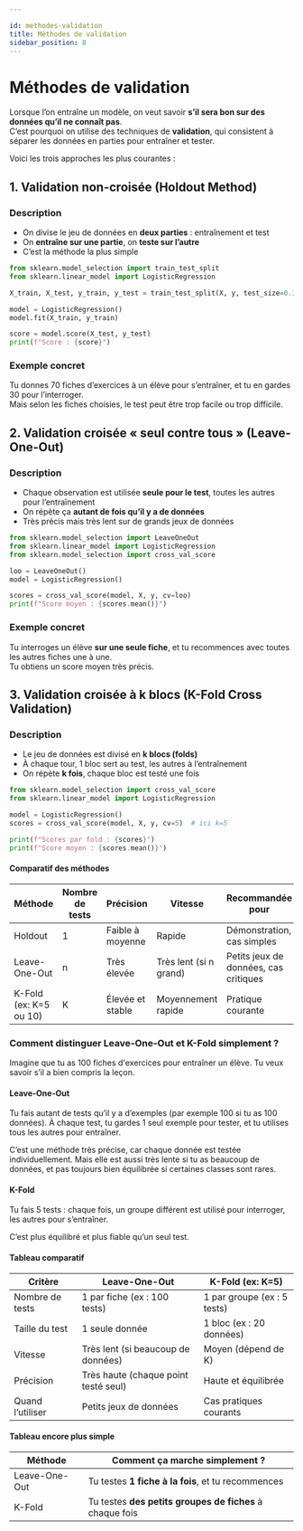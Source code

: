 ```yaml
---

id: methodes-validation
title: Méthodes de validation
sidebar_position: 8
---
```


# Méthodes de validation

Lorsque l’on entraîne un modèle, on veut savoir **s’il sera bon sur des données qu’il ne connaît pas**.  
C’est pourquoi on utilise des techniques de **validation**, qui consistent à séparer les données en parties pour entraîner et tester.

Voici les trois approches les plus courantes :


## 1. Validation non-croisée (Holdout Method)

### Description

- On divise le jeu de données en **deux parties** : entraînement et test
- On **entraîne sur une partie**, on **teste sur l’autre**
- C’est la méthode la plus simple

```python
from sklearn.model_selection import train_test_split
from sklearn.linear_model import LogisticRegression

X_train, X_test, y_train, y_test = train_test_split(X, y, test_size=0.3)

model = LogisticRegression()
model.fit(X_train, y_train)

score = model.score(X_test, y_test)
print(f"Score : {score}")
```

### Exemple concret

Tu donnes 70 fiches d’exercices à un élève pour s’entraîner, et tu en gardes 30 pour l’interroger.  
Mais selon les fiches choisies, le test peut être trop facile ou trop difficile.


## 2. Validation croisée « seul contre tous » (Leave-One-Out)

### Description

- Chaque observation est utilisée **seule pour le test**, toutes les autres pour l’entraînement
- On répète ça **autant de fois qu’il y a de données**
- Très précis mais très lent sur de grands jeux de données

```python
from sklearn.model_selection import LeaveOneOut
from sklearn.linear_model import LogisticRegression
from sklearn.model_selection import cross_val_score

loo = LeaveOneOut()
model = LogisticRegression()

scores = cross_val_score(model, X, y, cv=loo)
print(f"Score moyen : {scores.mean()}")
```

### Exemple concret

Tu interroges un élève **sur une seule fiche**, et tu recommences avec toutes les autres fiches une à une.  
Tu obtiens un score moyen très précis.


## 3. Validation croisée à k blocs (K-Fold Cross Validation)

### Description

- Le jeu de données est divisé en **k blocs (folds)**
- À chaque tour, 1 bloc sert au test, les autres à l’entraînement
- On répète **k fois**, chaque bloc est testé une fois

```python
from sklearn.model_selection import cross_val_score
from sklearn.linear_model import LogisticRegression

model = LogisticRegression()
scores = cross_val_score(model, X, y, cv=5)  # ici k=5

print(f"Scores par fold : {scores}")
print(f"Score moyen : {scores.mean()}")
```

#### Comparatif des méthodes

| Méthode                  | Nombre de tests | Précision         | Vitesse               | Recommandée pour                     |
|--------------------------|-----------------|-------------------|------------------------|--------------------------------------|
| Holdout                  | 1               | Faible à moyenne  | Rapide                | Démonstration, cas simples           |
| Leave-One-Out            | n               | Très élevée       | Très lent (si n grand)| Petits jeux de données, cas critiques |
| K-Fold (ex: K=5 ou 10)   | K               | Élevée et stable  | Moyennement rapide     | Pratique courante                    |


### Comment distinguer Leave-One-Out et K-Fold simplement ?

Imagine que tu as 100 fiches d'exercices pour entraîner un élève. Tu veux savoir s’il a bien compris la leçon.

#### Leave-One-Out

Tu fais autant de tests qu’il y a d’exemples (par exemple 100 si tu as 100 données).
À chaque test, tu gardes 1 seul exemple pour tester, et tu utilises tous les autres pour entraîner.

C’est une méthode très précise, car chaque donnée est testée individuellement.
Mais elle est aussi très lente si tu as beaucoup de données, et pas toujours bien équilibrée si certaines classes sont rares.

#### K-Fold 

Tu fais 5 tests : chaque fois, un groupe différent est utilisé pour interroger, les autres pour s’entraîner.

C’est plus équilibré et plus fiable qu’un seul test.

#### Tableau comparatif

| Critère          | Leave-One-Out                        | K-Fold (ex: K=5)            |
| ---------------- | ------------------------------------ | --------------------------- |
| Nombre de tests  | 1 par fiche (ex : 100 tests)         | 1 par groupe (ex : 5 tests) |
| Taille du test   | 1 seule donnée                       | 1 bloc (ex : 20 données)    |
| Vitesse          | Très lent (si beaucoup de données)   | Moyen (dépend de K)         |
| Précision        | Très haute (chaque point testé seul) | Haute et équilibrée         |
| Quand l’utiliser | Petits jeux de données               | Cas pratiques courants      |


#### Tableau encore plus simple

| Méthode       | Comment ça marche simplement ?                            |
| ------------- | --------------------------------------------------------- |
| Leave-One-Out | Tu testes **1 fiche à la fois**, et tu recommences       |
| K-Fold        | Tu testes **des petits groupes de fiches** à chaque fois |
